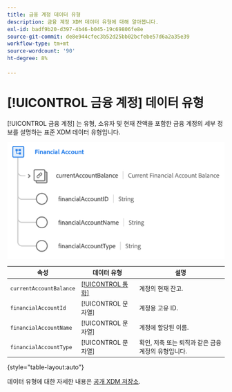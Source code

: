 ```yaml
---
title: 금융 계정 데이터 유형
description: 금융 계정 XDM 데이터 유형에 대해 알아봅니다.
exl-id: badf9b20-d397-4b46-b045-19c69806fe8e
source-git-commit: de8e944cfec3b52d25bb02bcfebe57d6a2a35e39
workflow-type: tm+mt
source-wordcount: '90'
ht-degree: 8%

---
```


# [!UICONTROL 금융 계정] 데이터 유형

[!UICONTROL 금융 계정] 는 유형, 소유자 및 현재 잔액을 포함한 금융 계정의 세부 정보를 설명하는 표준 XDM 데이터 유형입니다.

![](../images/data-types/financial-account.png)

| 속성 | 데이터 유형 | 설명 |
| --- | --- | --- |
| `currentAccountBalance` | [[!UICONTROL 통화]](./currency.md) | 계정의 현재 잔고. |
| `financialAccountId` | [!UICONTROL 문자열] | 계정용 고유 ID. |
| `financialAccountName` | [!UICONTROL 문자열] | 계정에 할당된 이름. |
| `financialAccountType` | [!UICONTROL 문자열] | 확인, 저축 또는 퇴직과 같은 금융 계정의 유형입니다. |

{style="table-layout:auto"}

데이터 유형에 대한 자세한 내용은 [공개 XDM 저장소](https://github.com/adobe/xdm/blob/master/docs/reference/datatypes/financial-account.schema.json).
